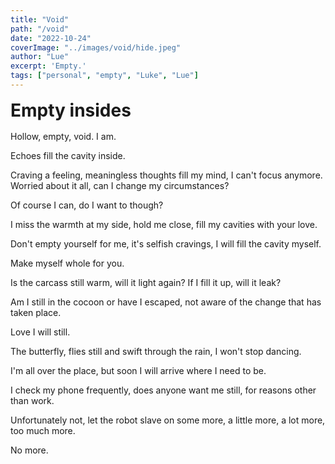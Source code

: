 ```yaml
---
title: "Void"
path: "/void"
date: "2022-10-24"
coverImage: "../images/void/hide.jpeg"
author: "Lue"
excerpt: 'Empty.'
tags: ["personal", "empty", "Luke", "Lue"]
---
```


<h1 style="margin: 1rem 0;">Empty insides</h1>

Hollow, empty, void. I am.

Echoes fill the cavity inside.

Craving a feeling, meaningless thoughts fill my mind, I can't focus anymore.
Worried about it all, can I change my circumstances?

Of course I can, do I want to though?

I miss the warmth at my side, hold me close, fill my cavities with your love.

Don't empty yourself for me, it's selfish cravings, I will fill the cavity myself.

Make myself whole for you.

Is the carcass still warm, will it light again? If I fill it up, will it leak?

Am I still in the cocoon or have I escaped, not aware of the change that has taken place.

Love I will still.

The butterfly, flies still and swift through the rain, I won't stop dancing.

I'm all over the place, but soon I will arrive where I need to be.

I check my phone frequently, does anyone want me still, for reasons other than work.

Unfortunately not, let the robot slave on some more, a little more, a lot more, too much more.

No more.
